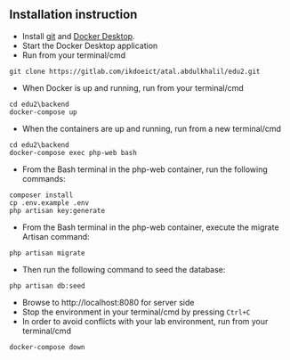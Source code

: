 ## Installation instruction

* Install [git](https://git-scm.com/downloads) and [Docker Desktop](https://www.docker.com/products/docker-desktop).
* Start the Docker Desktop application
* Run from your terminal/cmd

```shel
git clone https://gitlab.com/ikdoeict/atal.abdulkhalil/edu2.git
```

* When Docker is up and running, run from your terminal/cmd
```shel
cd edu2\backend
docker-compose up 
```

* When the containers are up and running, run from a new terminal/cmd
```shel
cd edu2\backend
docker-compose exec php-web bash
```

* From the Bash terminal in the php-web container, run the following commands:
```shel
composer install
cp .env.example .env
php artisan key:generate
```
* From the Bash terminal in the php-web container, execute the migrate Artisan command:
```shel
php artisan migrate
```
* Then run the following command to seed the database:
```shel
php artisan db:seed
```

* Browse to http://localhost:8080 for server side 
* Stop the environment in your terminal/cmd by pressing `Ctrl+C`
* In order to avoid conflicts with your lab environment, run from your terminal/cmd
```shel
docker-compose down
```
